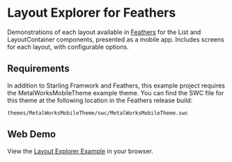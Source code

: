 # Layout Explorer for Feathers

Demonstrations of each layout available in [Feathers](http://feathersui.com/) for the List and LayoutContainer components, presented as a mobile app. Includes screens for each layout, with configurable options.

## Requirements

In addition to Starling Framwork and Feathers, this example project requires the MetalWorksMobileTheme example theme. You can find the SWC file for this theme at the following location in the Feathers release build:

	themes/MetalWorksMobileTheme/swc/MetalWorksMobileTheme.swc

## Web Demo

View the [Layout Explorer Example](http://feathersui.com/examples/layout-explorer/) in your browser.